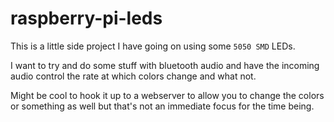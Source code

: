 # raspberry-pi-leds

This is a little side project I have going on using some `5050 SMD` LEDs.

I want to try and do some stuff with bluetooth audio and have the incoming
audio control the rate at which colors change and what not.

Might be cool to hook it up to a webserver to allow you to change the colors
or something as well but that's not an immediate focus for the time being. 